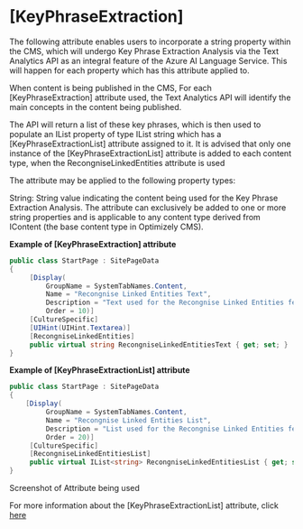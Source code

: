 # [KeyPhraseExtraction]

The following attribute enables users to incorporate a string property within the CMS, which will undergo Key Phrase Extraction Analysis 
via the Text Analytics API as an integral feature of the Azure AI Language Service. This will happen for each property 
which has this attribute applied to.

When content is being published in the CMS, For each [KeyPhraseExtraction] attribute used, 
the Text Analytics API will identify the main concepts in the content being published. 

The API will return a list of these key phrases, which is then used to populate an IList property of type IList string which has a [KeyPhraseExtractionList] attribute assigned to it. It is advised that only one instance of the [KeyPhraseExtractionList] attribute is added to each content type, when the RecongniseLinkedEntities attribute is used

The attribute may be applied to the following property types:

String: String value indicating the content being used for the Key Phrase Extraction Analysis.
The attribute can exclusively be added to one or more string properties and is applicable to any content type derived from IContent (the base content type in Optimizely CMS).

**Example of [KeyPhraseExtraction] attribute**
``` C#
public class StartPage : SitePageData
{
     [Display(
         GroupName = SystemTabNames.Content,
         Name = "Recongnise Linked Entities Text",
         Description = "Text used for the Recongnise Linked Entities feature",
         Order = 10)]
     [CultureSpecific]
     [UIHint(UIHint.Textarea)]
     [RecongniseLinkedEntities]
     public virtual string RecongniseLinkedEntitiesText { get; set; }
}
```
**Example of [KeyPhraseExtractionList] attribute**
``` C#
public class StartPage : SitePageData
{
    [Display(
         GroupName = SystemTabNames.Content,
         Name = "Recongnise Linked Entities List",
         Description = "List used for the Recongnise Linked Entities feature",
         Order = 20)]
     [CultureSpecific]
     [RecongniseLinkedEntitiesList]
     public virtual IList<string> RecongniseLinkedEntitiesList { get; set; }
}
```


Screenshot of Attribute being used

For more information about the [KeyPhraseExtractionList] attribute, click [here](https://github.com/AnilOptimizely/Patel-Azure.AI.Language.Optimizely/blob/develop/docs/Feature/KeyPhraseExtractionList.md)
